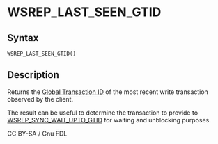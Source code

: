 # WSREP\_LAST\_SEEN\_GTID

## Syntax

```
WSREP_LAST_SEEN_GTID()
```

## Description

Returns the [Global Transaction ID](../../../../../ha-and-performance/standard-replication/gtid.md) of the most recent write transaction observed by the client.

The result can be useful to determine the transaction to provide to [WSREP\_SYNC\_WAIT\_UPTO\_GTID](wsrep_sync_wait_upto_gtid.md) for waiting and unblocking purposes.

CC BY-SA / Gnu FDL
